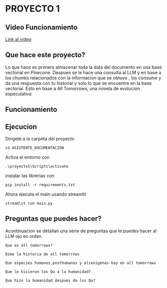# PROYECTO 1 
## Video Funcionamiento
[Link al video]()
## Que hace este proyecto?
Lo que hace es primero almacenar toda la data del documento en una base vectorial en Pinecone.
Despues se le hace una consulta al LLM y en base a los chumks relacionados con la informacion que se obtuvo , los consume y da una respuesta con tu historial y solo lo que se encuentre en la base vectorial. Esto en base a All Tomorrows, una novela de evolucion especulativa

## Funcionamiento


## Ejecucion
Dirigete a la carpeta del proyecto
```
cd ASISTENTE_DOCUMENTACION
``` 

Activa el entorno con
```
.\proyecto1\Scripts\activate
``` 

instalar las librerias con
```
pip install -r requirements.txt
``` 
Ahora ejecuta el main usando streamlit
```
streamlit run main.py
``` 

## Preguntas que puedes hacer? 
Acontinuacion se detallan una serie de preguntas que le puedes hacer al LLM 
ojo en orden

```
Que es all tomorrows?
```
```
Dime la historia de all tomorrows
```

```
Que especies humanos,posthumanos y alienigenas hay en all tomorrows
```

```
Que le hicieron los Qu a la humanidad?
```
```
Que hizo la humanidad despues de los Qu?
```
